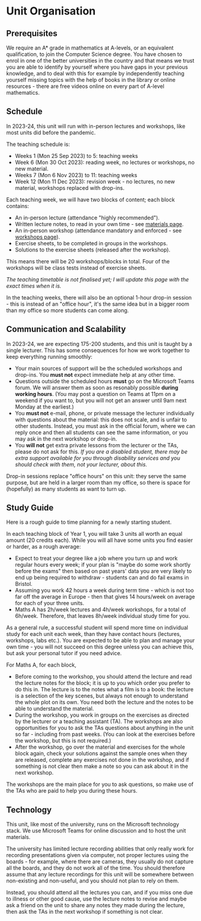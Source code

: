# Unit Organisation

## Prerequisites

We require an A* grade in mathematics at A-levels, or an equivalent qualification, to join the Computer Science degree. You have chosen to enrol in one of the better universities in the country and that means we trust you are able to identify by yourself where you have gaps in your previous knowledge, and to deal with this for example by independently teaching yourself missing topics with the help of books in the library or online resources - there are free videos online on every part of A-level mathematics.

## Schedule

In 2023-24, this unit will run with in-person lectures and workshops, like most units did before the pandemic.

The teaching schedule is:

  - Weeks 1 (Mon 25 Sep 2023) to 5: teaching weeks
  - Week 6 (Mon 30 Oct 2023): reading week, no lectures or workshops, no new material.
  - Weeks 7 (Mon 6 Nov 2023) to 11: teaching weeks
  - Week 12 (Mon 11 Dec 2023): revision week - no lectures, no new material, workshops replaced with drop-ins.

Each teaching week, we will have two blocks of content; each block contains:

  - An in-person lecture (attendance "highly recommended").
  - Written lecture notes, to read in your own time - see [materials page](materials.md).
  - An in-person workshop (attendance mandatory and enforced - see [workshops page](workshops.md)).
  - Exercise sheets, to be completed in groups in the workshops.
  - Solutions to the exercise sheets (released after the workshop). 

This means there will be 20 workshops/blocks in total. Four of the workshops will be class tests instead of exercise sheets.

_The teaching timetable is not finalised yet; I will update this page with the exact times when it is._

In the teaching weeks, there will also be an optional 1-hour drop-in session - this is instead of an "office hour", it's the same idea but in a bigger room than my office so more students can come along.

## Communication and Scalability

In 2023-24, we are expecting 175-200 students, and this unit is taught by a single lecturer. This has some consequences for how we work together to keep everything running smoothly:

  - Your main sources of support will be the scheduled workshops and drop-ins. You **must not** expect immediate help at any other time.
  - Questions outside the scheduled hours **must** go on the Microsoft Teams forum. We will answer them as soon as resonably possible **during working hours**. (You may post a question on Teams at 11pm on a weekend if you want to, but you will not get an answer until 9am next Monday at the earliest.)
  - You **must not** e-mail, phone, or private message the lecturer individually with questions about the material: this does not scale, and is unfair to other students. Instead, you must ask in the official forum, where we can reply once and then all students can see the same information, or you may ask in the next workshop or drop-in.
  - You **will not** get extra private lessons from the lecturer or the TAs, please do not ask for this. _If you are a disabled student, there may be extra support available for you through disability services and you should check with them, not your lecturer, about this._

Drop-in sessions replace "office hours" on this unit: they serve the same purpose, but are held in a larger room than my office, so there is space for (hopefully) as many students as want to turn up.

## Study Guide

Here is a rough guide to time planning for a newly starting student.

In each teaching block of Year 1, you will take 3 units all worth an equal amount (20 credits each). While you will all have some units you find easier or harder, as a rough average:

  - Expect to treat your degree like a job where you turn up and work regular hours every week; if your plan is "maybe do some work shortly before the exams" then based on past years' data you are very likely to end up being required to withdraw - students can and do fail exams in Bristol.
  - Assuming you work 42 hours a week during term time - which is not too far off the average in Europe - then that gives 14 hours/week on average for each of your three units.
  - Maths A has 2h/week lectures and 4h/week workshops, for a total of 6h/week. Therefore, that leaves 8h/week individual study time for you.

As a general rule, a successful student will spend more time on individual study for each unit each week, than they have contact hours (lectures, workshops, labs etc.). You are expected to be able to plan and manage your own time - you will not succeed on this degree unless you can achieve this, but ask your personal tutor if you need advice.

For Maths A, for each block,

  - Before coming to the workshop, you should attend the lecture and read the lecture notes for the block; it is up to you which order you prefer to do this in. The lecture is to the notes what a film is to a book: the lecture is a selection of the key scenes, but always not enough to understand the whole plot on its own. You need both the lecture and the notes to be able to understand the material.
  - During the workshop, you work in groups on the exercises as directed by the lecturer or a teaching assistant (TA). The workshops are also opportunities for you to ask the TAs questions about anything in the unit so far - including from past weeks. (You can look at the exercises before the workshop, but this is not required.)
  - After the workshop, go over the material and exercises for the whole block again, check your solutions against the sample ones when they are released, complete any exercises not done in the workshop, and if something is not clear then make a note so you can ask about it in the next workshop.

The workshops are the main place for you to ask questions, so make use of the TAs who are paid to help you during these hours.

## Technology

This unit, like most of the university, runs on the Microsoft technology stack. 
We use Microsoft Teams for online discussion and to host the unit materials.

The university has limited lecture recording abilities that only really work for recording presentations given via computer, not proper lectures using the boards - for example, where there are cameras, they usually do not capture all the boards, and they do not work all of the time. You should therefore assume that any lecture recordings for this unit will be somewhere between non-existing and non-useful, and you should not plan to rely on them. 

Instead, you should attend all the lectures you can, and if you miss one due to illness or other good cause, use the lecture notes to revise and maybe ask a friend on the unit to share any notes they made during the lecture, then ask the TAs in the next workshop if something is not clear.

